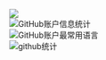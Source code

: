 <!--
### Hi there 👋
-->

<!--
**Y0looo/Y0looo** is a ✨ _special_ ✨ repository because its `README.md` (this file) appears on your GitHub profile.

Here are some ideas to get you started:

- 🔭 I’m currently working on ...
- 🌱 I’m currently learning ...
- 👯 I’m looking to collaborate on ...
- 🤔 I’m looking for help with ...
- 💬 Ask me about ...
- 📫 How to reach me: ...
- 😄 Pronouns: ...
- ⚡ Fun fact: ...
-->
![](https://komarev.com/ghpvc/?username=Y0looo)
<br>
![GitHub账户信息统计](https://github-stats.ubrong.com/api?username=Y0looo&show_icons=true&theme=tokyonight)
<br>
![GitHub账户最常用语言](https://github-stats.ubrong.com/api/top-langs/?username=Y0looo&layout=compact&theme=tokyonight)
<br>
![github统计](https://stats.justsong.cn/api/github?username=Y0looo&theme=tokyonight)
